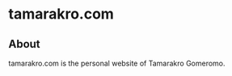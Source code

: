 tamarakro.com
=========

About
--------

tamarakro.com is the personal website of Tamarakro Gomeromo.
